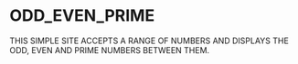 # ODD_EVEN_PRIME
THIS SIMPLE SITE ACCEPTS A RANGE OF NUMBERS AND DISPLAYS THE ODD, EVEN AND PRIME NUMBERS BETWEEN THEM.

